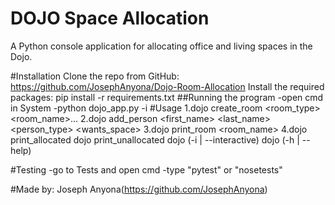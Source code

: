 # DOJO Space Allocation
A Python console application for allocating office and living spaces in the Dojo.

#Installation
Clone the repo from GitHub: https://github.com/JosephAnyona/Dojo-Room-Allocation
Install the required packages: pip install -r requirements.txt
##Running the program
    -open cmd in System
    -python dojo_app.py -i
#Usage
    1.dojo create_room <room_type> <room_name>...
    2.dojo add_person <first_name> <last_name> <person_type> <wants_space>
    3.dojo print_room <room_name>
    4.dojo print_allocated
    dojo print_unallocated
    dojo (-i | --interactive)
    dojo (-h | --help)
    
#Testing
    -go to Tests and open cmd
    -type "pytest" or "nosetests"
    
#Made by:
  Joseph Anyona(https://github.com/JosephAnyona)
